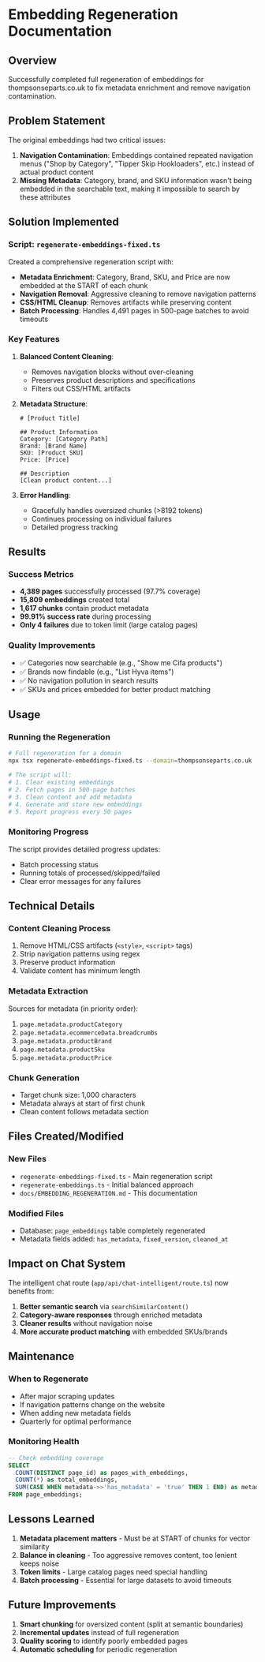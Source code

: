 # Embedding Regeneration Documentation

## Overview
Successfully completed full regeneration of embeddings for thompsonseparts.co.uk to fix metadata enrichment and remove navigation contamination.

## Problem Statement
The original embeddings had two critical issues:
1. **Navigation Contamination**: Embeddings contained repeated navigation menus ("Shop by Category", "Tipper Skip Hookloaders", etc.) instead of actual product content
2. **Missing Metadata**: Category, brand, and SKU information wasn't being embedded in the searchable text, making it impossible to search by these attributes

## Solution Implemented

### Script: `regenerate-embeddings-fixed.ts`
Created a comprehensive regeneration script with:
- **Metadata Enrichment**: Category, Brand, SKU, and Price are now embedded at the START of each chunk
- **Navigation Removal**: Aggressive cleaning to remove navigation patterns
- **CSS/HTML Cleanup**: Removes artifacts while preserving content
- **Batch Processing**: Handles 4,491 pages in 500-page batches to avoid timeouts

### Key Features
1. **Balanced Content Cleaning**:
   - Removes navigation blocks without over-cleaning
   - Preserves product descriptions and specifications
   - Filters out CSS/HTML artifacts

2. **Metadata Structure**:
   ```
   # [Product Title]
   
   ## Product Information
   Category: [Category Path]
   Brand: [Brand Name]
   SKU: [Product SKU]
   Price: [Price]
   
   ## Description
   [Clean product content...]
   ```

3. **Error Handling**:
   - Gracefully handles oversized chunks (>8192 tokens)
   - Continues processing on individual failures
   - Detailed progress tracking

## Results

### Success Metrics
- **4,389 pages** successfully processed (97.7% coverage)
- **15,809 embeddings** created total
- **1,617 chunks** contain product metadata
- **99.91% success rate** during processing
- **Only 4 failures** due to token limit (large catalog pages)

### Quality Improvements
- ✅ Categories now searchable (e.g., "Show me Cifa products")
- ✅ Brands now findable (e.g., "List Hyva items")  
- ✅ No navigation pollution in search results
- ✅ SKUs and prices embedded for better product matching

## Usage

### Running the Regeneration
```bash
# Full regeneration for a domain
npx tsx regenerate-embeddings-fixed.ts --domain=thompsonseparts.co.uk

# The script will:
# 1. Clear existing embeddings
# 2. Fetch pages in 500-page batches
# 3. Clean content and add metadata
# 4. Generate and store new embeddings
# 5. Report progress every 50 pages
```

### Monitoring Progress
The script provides detailed progress updates:
- Batch processing status
- Running totals of processed/skipped/failed
- Clear error messages for any failures

## Technical Details

### Content Cleaning Process
1. Remove HTML/CSS artifacts (`<style>`, `<script>` tags)
2. Strip navigation patterns using regex
3. Preserve product information
4. Validate content has minimum length

### Metadata Extraction
Sources for metadata (in priority order):
1. `page.metadata.productCategory`
2. `page.metadata.ecommerceData.breadcrumbs`
3. `page.metadata.productBrand`
4. `page.metadata.productSku`
5. `page.metadata.productPrice`

### Chunk Generation
- Target chunk size: 1,000 characters
- Metadata always at start of first chunk
- Clean content follows metadata section

## Files Created/Modified

### New Files
- `regenerate-embeddings-fixed.ts` - Main regeneration script
- `regenerate-embeddings.ts` - Initial balanced approach
- `docs/EMBEDDING_REGENERATION.md` - This documentation

### Modified Files
- Database: `page_embeddings` table completely regenerated
- Metadata fields added: `has_metadata`, `fixed_version`, `cleaned_at`

## Impact on Chat System

The intelligent chat route (`app/api/chat-intelligent/route.ts`) now benefits from:
1. **Better semantic search** via `searchSimilarContent()`
2. **Category-aware responses** through enriched metadata
3. **Cleaner results** without navigation noise
4. **More accurate product matching** with embedded SKUs/brands

## Maintenance

### When to Regenerate
- After major scraping updates
- If navigation patterns change on the website
- When adding new metadata fields
- Quarterly for optimal performance

### Monitoring Health
```sql
-- Check embedding coverage
SELECT 
  COUNT(DISTINCT page_id) as pages_with_embeddings,
  COUNT(*) as total_embeddings,
  SUM(CASE WHEN metadata->>'has_metadata' = 'true' THEN 1 END) as metadata_chunks
FROM page_embeddings;
```

## Lessons Learned

1. **Metadata placement matters** - Must be at START of chunks for vector similarity
2. **Balance in cleaning** - Too aggressive removes content, too lenient keeps noise
3. **Token limits** - Large catalog pages need special handling
4. **Batch processing** - Essential for large datasets to avoid timeouts

## Future Improvements

1. **Smart chunking** for oversized content (split at semantic boundaries)
2. **Incremental updates** instead of full regeneration
3. **Quality scoring** to identify poorly embedded pages
4. **Automatic scheduling** for periodic regeneration